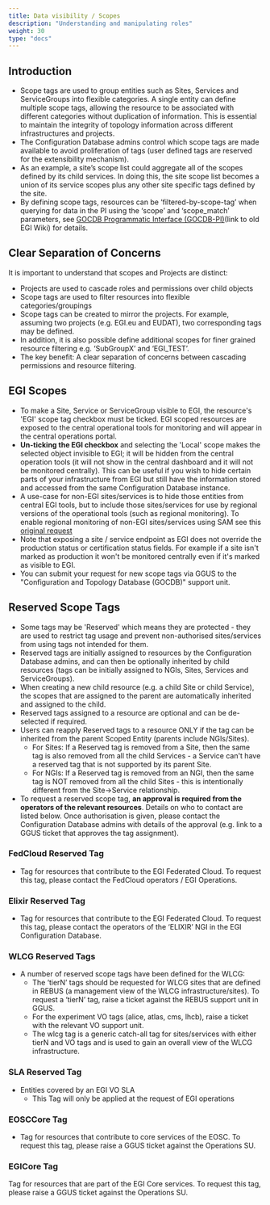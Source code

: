```yaml
---
title: Data visibility / Scopes
description: "Understanding and manipulating roles"
weight: 30
type: "docs"
---
```


## Introduction

- Scope tags are used to group entities such as Sites, Services and
  ServiceGroups into flexible categories. A single entity can define multiple
  scope tags, allowing the resource to be associated with different categories
  without duplication of information. This is essential to maintain the
  integrity of topology information across different infrastructures and
  projects.
- The Configuration Database admins control which scope tags are made available
  to avoid proliferation of tags (user defined tags are reserved for the
  extensibility mechanism).
- As an example, a site’s scope list could aggregate all of the scopes defined
  by its child services. In doing this, the site scope list becomes a union of
  its service scopes plus any other site specific tags defined by the site.
- By defining scope tags, resources can be ‘filtered-by-scope-tag’ when querying
  for data in the PI using the ‘scope’ and ‘scope_match’ parameters, see
  [GOCDB Programmatic Interface (GOCDB-PI)](https://wiki.egi.eu/wiki/GOCDB/PI/Technical_Documentation)(link
  to old EGI Wiki) for details.

## Clear Separation of Concerns

It is important to understand that scopes and Projects are distinct:

- Projects are used to cascade roles and permissions over child objects
- Scope tags are used to filter resources into flexible categories/groupings
- Scope tags can be created to mirror the projects. For example, assuming two
  projects (e.g. EGI.eu and EUDAT), two corresponding tags may be defined.
- In addition, it is also possible define additional scopes for finer grained
  resource filtering e.g. ‘SubGroupX’ and ‘EGI_TEST’.
- The key benefit: A clear separation of concerns between cascading permissions
  and resource filtering.

## EGI Scopes

- To make a Site, Service or ServiceGroup visible to EGI, the resource's 'EGI'
  scope tag checkbox must be ticked. EGI scoped resources are exposed to the
  central operational tools for monitoring and will appear in the central
  operations portal.
- **Un-ticking the EGI checkbox** and selecting the 'Local' scope makes the
  selected object invisible to EGI; it will be hidden from the central operation
  tools (it will not show in the central dashboard and it will not be monitored
  centrally). This can be useful if you wish to hide certain parts of your
  infrastructure from EGI but still have the information stored and accessed
  from the same Configuration Database instance.
- A use-case for non-EGI sites/services is to hide those entities from central
  EGI tools, but to include those sites/services for use by regional versions of
  the operational tools (such as regional monitoring). To enable regional
  monitoring of non-EGI sites/services using SAM see this
  [original request](https://ggus.eu/ws/ticket_info.php?ticket=76888)
- Note that exposing a site / service endpoint as EGI does not override the
  production status or certification status fields. For example if a site isn't
  marked as production it won't be monitored centrally even if it's marked as
  visible to EGI.
- You can submit your request for new scope tags via GGUS to the "Configuration
  and Topology Database (GOCDB)" support unit.

## Reserved Scope Tags

- Some tags may be 'Reserved' which means they are protected - they are used to
  restrict tag usage and prevent non-authorised sites/services from using tags
  not intended for them.
- Reserved tags are initially assigned to resources by the Configuration
  Database admins, and can then be optionally inherited by child resources (tags
  can be initially assigned to NGIs, Sites, Services and ServiceGroups).
- When creating a new child resource (e.g. a child Site or child Service), the
  scopes that are assigned to the parent are automatically inherited and
  assigned to the child.
- Reserved tags assigned to a resource are optional and can be de-selected if
  required.
- Users can reapply Reserved tags to a resource ONLY if the tag can be inherited
  from the parent Scoped Entity (parents include NGIs/Sites).
  - For Sites: If a Reserved tag is removed from a Site, then the same tag is
    also removed from all the child Services - a Service can't have a reserved
    tag that is not supported by its parent Site.
  - For NGIs: If a Reserved tag is removed from an NGI, then the same tag is NOT
    removed from all the child Sites - this is intentionally different from the
    Site->Service relationship.
- To request a reserved scope tag, **an approval is required from the operators
  of the relevant resources**. Details on who to contact are listed below. Once
  authorisation is given, please contact the Configuration Database admins with
  details of the approval (e.g. link to a GGUS ticket that approves the tag
  assignment).

### FedCloud Reserved Tag

- Tag for resources that contribute to the EGI Federated Cloud. To request this
  tag, please contact the FedCloud operators / EGI Operations.

### Elixir Reserved Tag

- Tag for resources that contribute to the EGI Federated Cloud. To request this
  tag, please contact the operators of the ‘ELIXIR’ NGI in the EGI Configuration
  Database.

### WLCG Reserved Tags

- A number of reserved scope tags have been defined for the WLCG:
  - The ‘tierN’ tags should be requested for WLCG sites that are defined in
    REBUS (a management view of the WLCG infrastructure/sites). To request a
    ‘tierN’ tag, raise a ticket against the REBUS support unit in GGUS.
  - For the experiment VO tags (alice, atlas, cms, lhcb), raise a ticket with
    the relevant VO support unit.
  - The wlcg tag is a generic catch-all tag for sites/services with either tierN
    and VO tags and is used to gain an overall view of the WLCG infrastructure.

### SLA Reserved Tag

- Entities covered by an EGI VO SLA
  - This Tag will only be applied at the request of EGI operations

### EOSCCore Tag

- Tag for resources that contribute to core services of the EOSC. To request
  this tag, please raise a GGUS ticket against the Operations SU.

### EGICore Tag

Tag for resources that are part of the EGI Core services. To request this tag,
please raise a GGUS ticket against the Operations SU.
